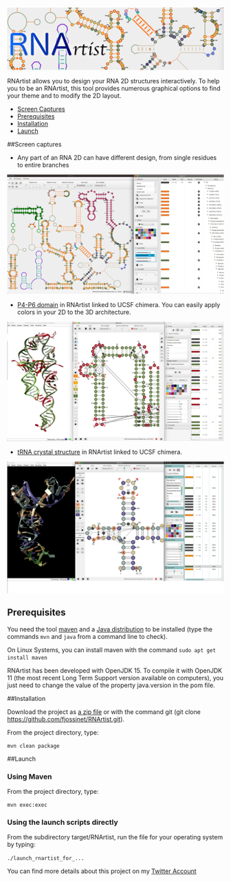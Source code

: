 ![logo](media/logo.png)

RNArtist allows you to design your RNA 2D structures interactively. To help you to be an RNArtist, this tool provides numerous graphical options to find your theme and to modify the 2D layout.

* [Screen Captures](#captures)
* [Prerequisites](#prerequesites)
* [Installation](#installation)
* [Launch](#launch)

##<a name="captures"></a>Screen captures

* Any part of an RNA 2D can have different design, from single residues to entire branches

![Screen Capture](media/Capture%20d’écran%202020-12-27%20à%2020.48.24.png)

* [P4-P6 domain](https://www.rcsb.org/structure/1HR2) in RNArtist linked to UCSF chimera. You can easily apply colors in your 2D to the 3D architecture.

![Screen Capture](media/Capture%20d’écran%202021-01-26%20à%2015.15.27.png)

* [tRNA crystal structure](https://www.rcsb.org/structure/1EHZ) in RNArtist linked to UCSF chimera. 

![Screen Capture](media/Capture%20d’écran%202021-01-28%20à%2007.56.07.png)
## <a name="prerequesites"></a>Prerequisites

You need the tool [maven](https://maven.apache.org) and a [Java distribution](https://www.oracle.com/java/technologies/javase-downloads.html) to be installed (type the commands ```mvn``` and ```java``` from a command line to check). 

On Linux Systems, you can install maven with the command ``sudo apt get install maven``

RNArtist has been developed with OpenJDK 15. To compile it with OpenJDK 11 (the most recent Long Term Support version available on computers), you just need to change the value of the property java.version in the pom file.

##<a name="installation"></a>Installation

Download the project as [a zip file](https://github.com/fjossinet/RNArtist/archive/master.zip) or with the command git (git clone https://github.com/fjossinet/RNArtist.git).

From the project directory, type: 

```
mvn clean package
```

##<a name="launch"></a>Launch

### Using Maven

From the project directory, type:

```
mvn exec:exec
```

### Using the launch scripts directly

From the subdirectory target/RNArtist, run the file for your operating system by typing: 

```./launch_rnartist_for_...```

You can find more details about this project on my [Twitter Account](https://twitter.com/rnartist_app)
